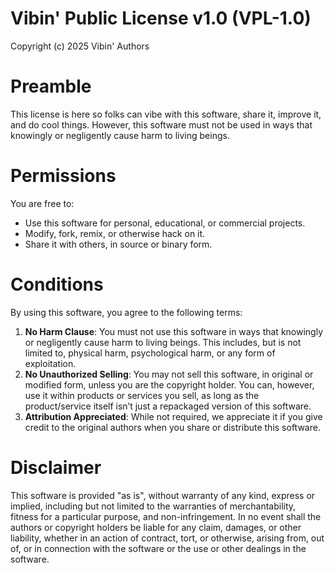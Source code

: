 # Vibin' Public License v1.0 (VPL-1.0)

Copyright (c) 2025 Vibin' Authors

# Preamble

This license is here so folks can vibe with this software, share it, improve it, and do cool things.
However, this software must not be used in ways that knowingly or negligently cause harm to living beings.

# Permissions

You are free to:
- Use this software for personal, educational, or commercial projects.
- Modify, fork, remix, or otherwise hack on it.
- Share it with others, in source or binary form.

# Conditions

By using this software, you agree to the following terms:

1. **No Harm Clause**:
    You must not use this software in ways that knowingly or negligently cause harm to living beings.
    This includes, but is not limited to, physical harm, psychological harm, or any form of exploitation.
2. **No Unauthorized Selling**:
    You may not sell this software, in original or modified form, unless you are the copyright holder. You can, however, 
    use it within products or services you sell, as long as the product/service itself isn’t just a repackaged version
    of this software.
3. **Attribution Appreciated**:
    While not required, we appreciate it if you give credit to the original authors when you share or distribute this
    software.

# Disclaimer

This software is provided "as is", without warranty of any kind, express or implied, including but not limited to the
warranties of merchantability, fitness for a particular purpose, and non-infringement. In no event shall the authors
or copyright holders be liable for any claim, damages, or other liability, whether in an action of contract, tort, or
otherwise, arising from, out of, or in connection with the software or the use or other dealings in the software.